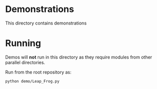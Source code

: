 Demonstrations
===============
This directory contains demonstrations

# Running
Demos will **not** run in this directory as they require modules from other parallel directories.

Run from the root repository as:

    python demo/Leap_Frog.py